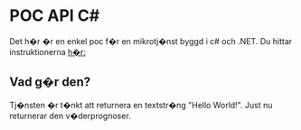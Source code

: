 # POC API C#

Det h�r �r en enkel poc f�r en mikrotj�nst byggd i c# och .NET.
Du hittar instruktionerna [h�r:](https://dotnet.microsoft.com/en-us/learn/aspnet/microservice-tutorial/create)

## Vad g�r den?

Tj�nsten �r t�nkt att returnera en textstr�ng "Hello World!". Just nu returnerar den v�derprognoser.
